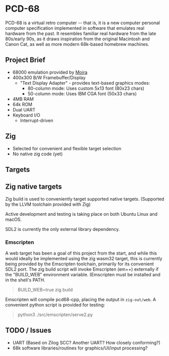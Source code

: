 PCD-68
======

PCD-68 is a virtual retro computer -- that is, it is a new computer personal 
computer specification implemented in software that emulates real hardware from
the past.  It resembles familiar real hardware from the late 80s/early 90s,
as it draws inspiration from the original Macintosh and Canon Cat, as well as
more modern 68k-based homebrew machines.

## Project Brief

 - 68000 emulation provided by [Moira](https://dirkwhoffmann.github.io/Moira/about.html)
 - 400x300 B/W Framebuffer/Display
   - "Text Display Adapter" - provides text-based graphics modes:
     - 80-column mode: Uses custom 5x13 font (80x23 chars)
     - 50-column mode: Uses IBM CGA font (50x33 chars)
 - 4MB RAM
 - 64k ROM
 - Dual UART
 - Keyboard I/O
   - Interrupt-driven

## Zig

 - Selected for convenient and flexible target selection
 - No native zig code (yet)

## Targets

## Zig native targets

Zig build is used to conveniently target supported native targets. (Supported
by the LLVM toolchain provided with Zig)

Active development and testing is taking place on both Ubuntu Linux and macOS.

SDL2 is currently the only external library dependency.

### Emscripten

A web target has been a goal of this project from the start, and while this
would ideally be implemented using the zig wasm32 target, this is currently
being provided by the Emscripten toolchain, primarily for its convenient SDL2
port. The zig build script will invoke Emscripten (em++) externally if the 
"BUILD_WEB" environment variable. (Emscripten must be installed and in the
shell's PATH.

> BUILD_WEB=true zig build

Emscripten will compile pcd68-cpp, placing the output in ```zig-out/web```.
A convenient python script is provided for testing:

> python3 ./src/emscripten/serve2.py

## TODO / Issues

 - UART (Based on Zilog SCC? Another UART? How closely conforming?)
 - 68k software libraries/routines for graphics/UI/input processing?

